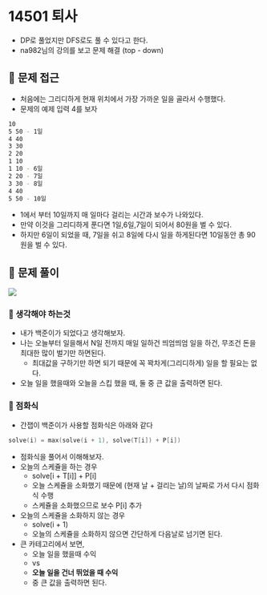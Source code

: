 # 14501 퇴사
- DP로 풀었지만 DFS로도 풀 수 있다고 한다.
- na982님의 강의를 보고 문제 해결 (top - down)

## 🍎 문제 접근
- 처음에는 그리디하게 현재 위치에서 가장 가까운 일을 골라서 수행했다.
- 문제의 예제 입력 4를 보자
```bash
10
5 50 - 1일
4 40
3 30
2 20
1 10
1 10 - 6일
2 20 - 7일
3 30 - 8일
4 40
5 50 - 10일
```
- 1에서 부터 10일까지 매 일마다 걸리는 시간과 보수가 나와있다.
- 만약 이것을 그리디하게 푼다면 1일,6일,7일이 되어서 80원을 벌 수 있다.
- 하지만 6일이 되었을 때, 7일을 쉬고 8일에 다시 일을 하게된다면 10일동안 총 90원을 벌 수 있다.

## 🍎 문제 풀이
![](https://i.imgur.com/ya8vI5p.png)
### 📖 생각해야 하는것
- 내가 백준이가 되었다고 생각해보자.
- 나는 오늘부터 일을해서 N일 전까지 매일 일하건 띄엄띄엄 일을 하건, 무조건 돈을 최대한 많이 벌기만 하면된다.
    - 최대값을 구하기만 하면 되기 때문에 꼭 꽉차게(그리디하게) 일을 할 필요는 없다.
- 오늘 일을 했을때와 오늘을 스킵 했을 때, 둘 중 큰 값을 출력하면 된다.

### 📖 점화식
- 간잽이 백준이가 사용할 점화식은 아래와 같다
```swift
solve(i) = max(solve(i + 1), solve(T[i]) + P[i])
```
- 점화식을 풀어서 이해해보자.
- 오늘의 스케쥴을 하는 경우
    - solve[i + T[i]] + P[i]
    - 오늘 스케쥴을 소화했기 때문에 (현재 날 + 걸리는 날)의 날짜로 가서 다시 점화식 수행
    - 스케쥴을 소화했으므로 보수 P[i] 추가
- 오늘의 스케쥴을 소화하지 않는 경우 
    - solve(i + 1)
    - 오늘의 스케쥴을 소화하지 않으면 간단하게 다음날로 넘기면 된다.
- 큰 카테고리에서 보면,
    - 오늘 일을 했을때 수익
    - vs
    - **오늘 일을 건너 뛰었을 때 수익**
    - 중 큰 값을 출력하면 된다.

